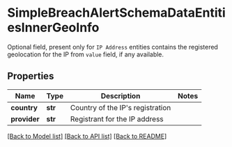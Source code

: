 # SimpleBreachAlertSchemaDataEntitiesInnerGeoInfo

Optional field, present only for `IP Address` entities contains the registered geolocation for the IP from `value` field, if any available.

## Properties
Name | Type | Description | Notes
------------ | ------------- | ------------- | -------------
**country** | **str** | Country of the IP&#39;s registration | 
**provider** | **str** | Registrant for the IP address | 

[[Back to Model list]](../README.md#documentation-for-models) [[Back to API list]](../README.md#documentation-for-api-endpoints) [[Back to README]](../README.md)


